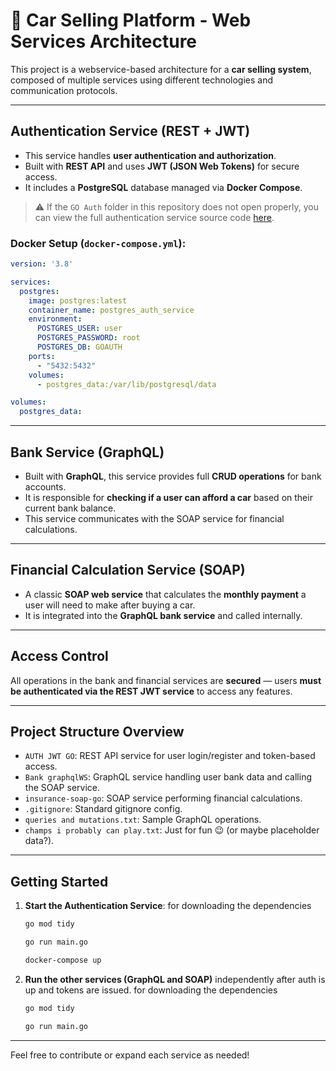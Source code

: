 # 🚗 Car Selling Platform - Web Services Architecture

This project is a webservice-based architecture for a **car selling system**, composed of multiple services using different technologies and communication protocols.

---

##  Authentication Service (REST + JWT)

- This service handles **user authentication and authorization**.
- Built with **REST API** and uses **JWT (JSON Web Tokens)** for secure access.
- It includes a **PostgreSQL** database managed via **Docker Compose**.

> ⚠️ If the `GO Auth` folder in this repository does not open properly, you can view the full authentication service source code [here](https://github.com/Keskiidou/AUTH-JWT-GO).

### Docker Setup (`docker-compose.yml`):
```yaml
version: '3.8'

services:
  postgres:
    image: postgres:latest
    container_name: postgres_auth_service
    environment:
      POSTGRES_USER: user
      POSTGRES_PASSWORD: root
      POSTGRES_DB: GOAUTH
    ports:
      - "5432:5432"
    volumes:
      - postgres_data:/var/lib/postgresql/data

volumes:
  postgres_data:
```

---

##  Bank Service (GraphQL)

- Built with **GraphQL**, this service provides full **CRUD operations** for bank accounts.
- It is responsible for **checking if a user can afford a car** based on their current bank balance.
- This service communicates with the SOAP service for financial calculations.

---

##  Financial Calculation Service (SOAP)

- A classic **SOAP web service** that calculates the **monthly payment** a user will need to make after buying a car.
- It is integrated into the **GraphQL bank service** and called internally.

---

##  Access Control

All operations in the bank and financial services are **secured** — users **must be authenticated via the REST JWT service** to access any features.

---

##  Project Structure Overview

- `AUTH JWT GO`: REST API service for user login/register and token-based access.
- `Bank graphqlWS`: GraphQL service handling user bank data and calling the SOAP service.
- `insurance-soap-go`: SOAP service performing financial calculations.
- `.gitignore`: Standard gitignore config.
- `queries and mutations.txt`: Sample GraphQL operations.
- `champs i probably can play.txt`: Just for fun 😉 (or maybe placeholder data?).

---

##  Getting Started

1. **Start the Authentication Service**:
     for downloading the dependencies 
   ```bash
   go mod tidy 
   ```
   
   ```bash
   go run main.go 
   ```
   
   ```bash
   docker-compose up 
   ```

3. **Run the other services (GraphQL and SOAP)** independently after auth is up and tokens are issued.
   for downloading the dependencies 
   ```bash
   go mod tidy 
   ```
   
   ```bash
   go run main.go 
   ```

---

Feel free to contribute or expand each service as needed!
